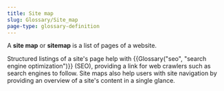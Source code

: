 ```yaml
---
title: Site map
slug: Glossary/Site_map
page-type: glossary-definition
---
```




A **site map** or **sitemap** is a list of pages of a website.

Structured listings of a site's page help with {{Glossary("seo", "search engine optimization")}} (SEO), providing a link for web crawlers such as search engines to follow. Site maps also help users with site navigation by providing an overview of a site's content in a single glance.
